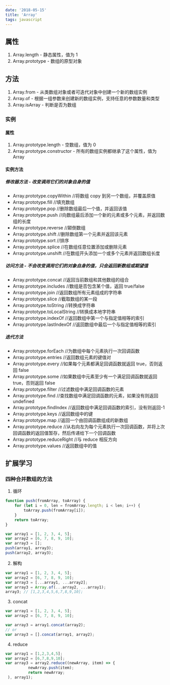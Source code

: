 ```yaml
---
date: '2018-05-15'
title: 'Array'
tags: javascript
---
```


## 属性

1. Array.length - 静态属性，值为 1
2. Array.prototype - 数组的原型对象

## 方法

1. Array.from - 从类数组对象或者可迭代对象中创建一个新的数组实例
2. Array.of - 根据一组参数来创建新的数组实例，支持任意的参数数量和类型
3. Array.isArray - 判断是否为数组

### 实例

#### 属性

1. Array.prototype.length - 空数组，值为 0
2. Array.prototype.constructor - 所有的数组实例都继承了这个属性，值为 Array

#### 实例方法

##### 修改器方法 - 改变调用它们的对象自身的值

-   Array.prototype.copyWithin //将数组 copy 到另一个数组，并覆盖原值
-   Array.prototype.fill //填充数组
-   Array.prototype.pop //删除数组最后一个值，并返回该值
-   Array.prototype.push //向数组最后添加一个新的元素或多个元素，并返回数组的长度
-   Array.prototype.reverse //颠倒数组
-   Array.prototype.shift //删除数组第一个元素并返回该元素
-   Array.prototype.sort //排序
-   Array.prototype.splice //在数组任意位置添加或删除元素
-   Array.prototype.unshift //在数组开头添加一个或多个元素并返回数组长度

##### 访问方法 - 不会改变调用它们的对象自身的值，只会返回新数组或期望值

-   Array.prototype.concat //返回当前数组和其他数组的组合
-   Array.prototype.includes //数组是否包含某个值，返回 true/false
-   Array.prototype.join //返回数组所有元素组成的字符串
-   Array.prototype.slice //截取数组的某一段
-   Array.prototype.toString //转换成字符串
-   Array.prototype.toLocalString //转换成本地字符串
-   Array.prototype.indexOf //返回数组中第一个与指定值相等的索引
-   Array.prototype.lastIndexOf //返回数组中最后一个与指定值相等的索引

##### 迭代方法

-   Array.prototype.forEach //为数组中每个元素执行一次回调函数
-   Array.prototype.entries //返回数组元素的键值对
-   Array.prototype.every //如果每个元素都满足回调函数就返回 true，否则返回 false
-   Array.prototype.some //如果数组中元素至少有一个满足回调函数就返回 true，否则返回 false
-   Array.prototype.filter //过滤数组中满足回调函数的元素
-   Array.prototype.find //查找数组中满足回调函数的元素，如果没有则返回 undefined
-   Array.prototype.findIndex //返回数组中满足回调函数的索引，没有则返回-1
-   Array.prototype.keys //返回数组中的键
-   Array.prototype.map //返回一个由回调函数组成的新数组
-   Array.prototype.reduce //从右向左为每个元素执行一次回调函数，并将上次回调函数的返回值暂存，然后传递给下一个回调函数
-   Array.prototype.reduceRight //与 reduce 相反方向
-   Array.prototype.values //返回数组中的值

## 扩展学习

### 四种合并数组的方法

1. 循环

```javascript
function push(fromArray, toArray) {
	for (let i = 0, len = fromArray.length; i < len; i++) {
		toArray.push(fromArray[i]);
	}
	return toArray;
}

var array1 = [1, 2, 3, 4, 5];
var array2 = [6, 7, 8, 9, 10];
var array3 = [];
push(array1, array3);
push(array2, array3);
```

2. 解构

```javascript
var array1 = [1, 2, 3, 4, 5];
var array2 = [6, 7, 8, 9, 10];
var array3 = [...array1, ...array2];
var array3 = Array.of(...array2, ...array1);
array3; // [1,2,3,4,5,6,7,8,9,10];
```

3. concat

```javascript
var array1 = [1, 2, 3, 4, 5];
var array2 = [6, 7, 8, 9, 10];

var array3 = array1.concat(array2);
// or
var array3 = [].concat(array1, array2);
```

4. reduce

```javascript
var array1 = [1,2,3,4,5];
var array2 = [6,7,8,9,10];
var array3 = array2.reduce((newArray, item) => {
          newArray.push(item);
          return newArray;
 ), array1);
```
